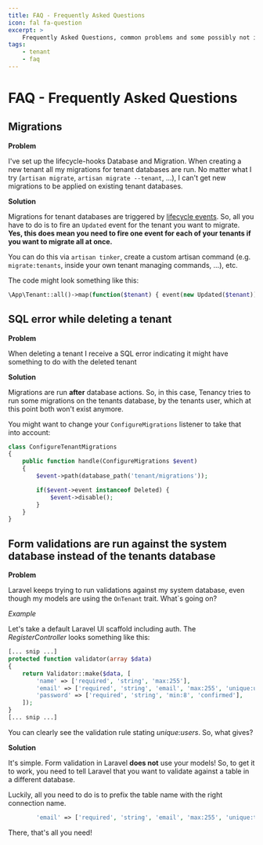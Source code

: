 ```yaml
---
title: FAQ - Frequently Asked Questions
icon: fal fa-question
excerpt: >
    Frequently Asked Questions, common problems and some possibly not immediately obvious information
tags:
    - tenant
    - faq
---
```


# FAQ - Frequently Asked Questions

## Migrations
**Problem**

I've set up the lifecycle-hooks Database and Migration. When creating a new tenant all my migrations for tenant databases are run.
No matter what I try (`artisan migrate`, `artisan migrate --tenant`, ...), I can't get new migrations to be applied on existing tenant databases.


**Solution**

Migrations for tenant databases are triggered by [lifecycle events](hooks-general#events).
So, all you have to do is to fire an `Updated` event for the tenant you want to migrate. **Yes, this does mean you need to fire one event for each of your tenants if you want to migrate all at once.**

You can do this via `artisan tinker`, create a custom artisan command (e.g. `migrate:tenants`, inside your own tenant managing commands, ...), etc.

The code might look something like this:
```php
\App\Tenant::all()->map(function($tenant) { event(new Updated($tenant)); });
```


## SQL error while deleting a tenant
**Problem**

When deleting a tenant I receive a SQL error indicating it might have something to do with the deleted tenant

**Solution**

Migrations are run **after** database actions. So, in this case, Tenancy tries to run some migrations on the tenants database, by the tenants user, which at this point both won't exist anymore.

You might want to change your `ConfigureMigrations` listener to take that into account:
```php
class ConfigureTenantMigrations
{
    public function handle(ConfigureMigrations $event)
    {
        $event->path(database_path('tenant/migrations'));

        if($event->event instanceof Deleted) {
            $event->disable();
        }
    }
}
```

## Form validations are run against the system database instead of the tenants database
**Problem**

Laravel keeps trying to run validations against my system database, even though my models are using the `OnTenant` trait. What`s going on?

*Example*

Let's take a default Laravel UI scaffold including auth. The *RegisterController* looks something like this:
```php
[... snip ...]
protected function validator(array $data)
{
    return Validator::make($data, [
        'name' => ['required', 'string', 'max:255'],
        'email' => ['required', 'string', 'email', 'max:255', 'unique:users'],
        'password' => ['required', 'string', 'min:8', 'confirmed'],
    ]);
}
[... snip ...]
```
You can clearly see the validation rule stating *unique:users*. So, what gives?

**Solution**

It's simple. Form validation in Laravel **does not** use your models! So, to get it to work, you need to tell Laravel that you want to validate against a table in a different database.

Luckily, all you need to do is to prefix the table name with the right connection name.
```php
        'email' => ['required', 'string', 'email', 'max:255', 'unique:tenant.users'],
```
There, that's all you need!
